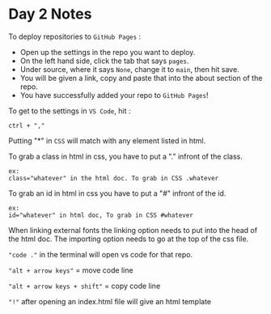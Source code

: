 # **Day 2 Notes**

To deploy repositories to `GitHub Pages` :
- Open up the settings in the repo you want to deploy.
- On the left hand side, click the tab that says `pages`.
- Under source, where it says `None`, change it to `main`, then hit save.
- You will be given a link, copy and paste that into the about section of the repo. 
- You have successfully added your repo to `GitHub Pages`!

To get to the settings in `VS Code`, hit :
```
ctrl + ","
```

Putting "*" in `CSS` will match with any element listed in html.

To grab a class in html in css, you have to put a "." infront of the class. 
```
ex: 
class="whatever" in the html doc. To grab in CSS .whatever
```

To grab an id in html in css you have to put a "#"  infront of the id.
```
ex:
id="whatever" in html doc, To grab in CSS #whatever
```

When linking external fonts the linking option needs to put into the head of the html doc. The importing option needs to go at the top of the css file.

`"code ."` in the terminal will open vs code for that repo.

`"alt + arrow keys"` = move code line

`"alt + arrow keys + shift"` = copy code line

`"!"` after opening an index.html file will give an html template